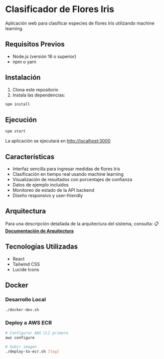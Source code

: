 # Clasificador de Flores Iris

Aplicación web para clasificar especies de flores Iris utilizando machine learning.

## Requisitos Previos

- Node.js (versión 16 o superior)
- npm o yarn

## Instalación

1. Clona este repositorio
2. Instala las dependencias:

```bash
npm install
```

## Ejecución

```bash
npm start
```

La aplicación se ejecutará en [http://localhost:3000](http://localhost:3000)

## Características

- Interfaz sencilla para ingresar medidas de flores Iris
- Clasificación en tiempo real usando machine learning
- Visualización de resultados con porcentajes de confianza
- Datos de ejemplo incluidos
- Monitoreo de estado de la API backend
- Diseño responsivo y user-friendly

## Arquitectura

Para una descripción detallada de la arquitectura del sistema, consulta:
📋 **[Documentación de Arquitectura](./ARQUITECTURA.md)**


## Tecnologías Utilizadas

- React
- Tailwind CSS
- Lucide Icons

## Docker

### Desarrollo Local
```bash
./docker-dev.sh
```

### Deploy a AWS ECR
```bash
# Configurar AWS CLI primero
aws configure

# Subir imagen
./deploy-to-ecr.sh [tag]
```
